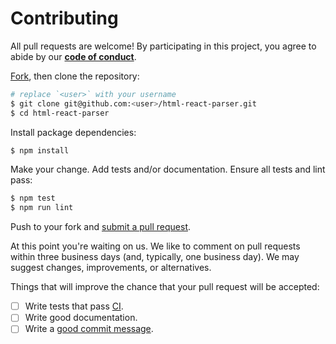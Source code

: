 # Contributing

All pull requests are welcome! By participating in this project, you
agree to abide by our **[code of conduct]**.

[code of conduct]: https://github.com/remarkablemark/html-react-parser/blob/master/CODE_OF_CONDUCT.md

[Fork], then clone the repository:

[fork]: https://github.com/remarkablemark/html-react-parser/fork

```sh
# replace `<user>` with your username
$ git clone git@github.com:<user>/html-react-parser.git
$ cd html-react-parser
```

Install package dependencies:

```sh
$ npm install
```

Make your change. Add tests and/or documentation. Ensure all tests and lint pass:

```sh
$ npm test
$ npm run lint
```

Push to your fork and [submit a pull request][pr].

[pr]: https://github.com/remarkablemark/html-react-parser/compare/

At this point you're waiting on us. We like to comment on pull requests
within three business days (and, typically, one business day). We may suggest
changes, improvements, or alternatives.

Things that will improve the chance that your pull request will be accepted:

- [ ] Write tests that pass [CI].
- [ ] Write good documentation.
- [ ] Write a [good commit message][commit].

[ci]: https://travis-ci.org/remarkablemark/html-react-parser
[commit]: https://www.conventionalcommits.org/
